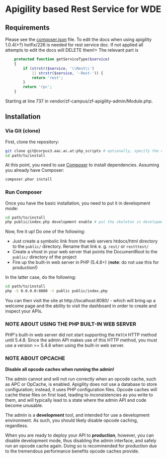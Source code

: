 Apigility based Rest Service for WDE
====================================

Requirements
------------
  
Please see the [composer.json](composer.json) file.
To edit the docs when using apigility 1.0.4(+?) hotfix/226 is needed for rest service doc.
If not applied all attempts to edit the docs will DELETE them!+
The relevant part is
```php
    protected function getServiceType($service)
    {
        if (strstr($service, '\\Rest\\')
            || strstr($service, '-Rest-')) {
            return 'rest';
        }
        return 'rpc';
    }
```
Starting at line 737 in vendor/zf-campus/zf-apigility-admin/Module.php.

Installation
------------

### Via Git (clone)

First, clone the repository:

```bash
git clone git@corpus3.aac.ac.at:php_scripts # optionally, specify the directory in which to clone
cd path/to/install
```

At this point, you need to use [Composer](https://getcomposer.org/) to install
dependencies. Assuming you already have Composer:

```bash
composer.phar install
```

### Run Composer

Once you have the basic installation, you need to put it in development mode:

```bash
cd path/to/install
php public/index.php development enable # put the skeleton in development mode
```

Now, fire it up! Do one of the following:

- Just create a symbolic link from the web servers htdocs/html directory to
  the `public/` directory. Rename that link e. g. `rest/` or `restttest/`
- Create a vhost in your web server that points the DocumentRoot to the
  `public/` directory of the project
- Fire up the built-in web server in PHP (5.4.8+) (**note**: do not use this for
  production!)

In the latter case, do the following:

```bash
cd path/to/install
php -S 0.0.0.0:8080 -t public public/index.php
```

You can then visit the site at http://localhost:8080/ - which will bring up a
welcome page and the ability to visit the dashboard in order to create and
inspect your APIs.

### NOTE ABOUT USING THE PHP BUILT-IN WEB SERVER

PHP's built-in web server did not start supporting the `PATCH` HTTP method until
5.4.8. Since the admin API makes use of this HTTP method, you must use a version
&gt;= 5.4.8 when using the built-in web server.

### NOTE ABOUT OPCACHE

**Disable all opcode caches when running the admin!**

The admin cannot and will not run correctly when an opcode cache, such as APC or
OpCache, is enabled. Apigility does not use a database to store configuration;
instead, it uses PHP configuration files. Opcode caches will cache these files
on first load, leading to inconsistencies as you write to them, and will
typically lead to a state where the admin API and code become unusable.

The admin is a **development** tool, and intended for use a development
environment. As such, you should likely disable opcode caching, regardless.

When you are ready to deploy your API to **production**, however, you can
disable development mode, thus disabling the admin interface, and safely run an
opcode cache again. Doing so is recommended for production due to the tremendous
performance benefits opcode caches provide.
